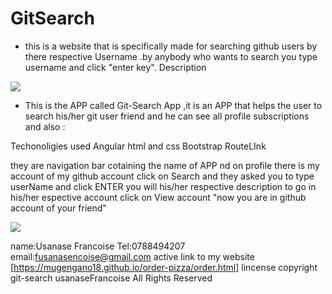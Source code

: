 # GitSearch
- this is a website that is specifically made for searching github users by there respective Username .by anybody who wants to search you type username and click "enter key".
Description
<img src="https://encrypted-tbn0.gstatic.com/images?q=tbn:ANd9GcQRiRHJuf5eJ-Cp8qIKuTOKjKaF0YuB9NB_fc-4wFFRu00QOOIC8w">



- This is the APP called Git-Search App ,it is an APP that helps the user to search his/her git user friend and he can see all profile subscriptions and also :


Techonoligies used
Angular
html and css
Bootstrap
RouteLInk

they are navigation bar cotaining the name of APP nd on profile there is my account of my github account 
click on Search and they asked you to type  userName  and click ENTER you will his/her respective description
to go in his/her espective account click on View account "now you are in github account of your friend"

<img src="https://encrypted-tbn0.gstatic.com/images?q=tbn:ANd9GcQPbm6ckr0MxiuGS5TvoulYCNJCATjXmGrKnsQQ9RV0HYYQKi-l">


name:Usanase Francoise
Tel:0788494207
email:fusanasencoise@gmail.com
active link to my website
[https://mugengano18.github.io/order-pizza/order.html]
lincense
copyright git-search usanaseFrancoise All Rights Reserved
